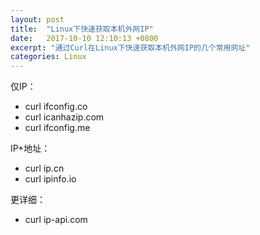 ```yaml
---
layout: post
title:  "Linux下快速获取本机外网IP"
date:   2017-10-10 12:10:13 +0800
excerpt: "通过Curl在Linux下快速获取本机外网IP的几个常用网址"
categories: Linux
---
```


仅IP：
- curl ifconfig.co
- curl icanhazip.com 
- curl ifconfig.me

IP+地址：
- curl ip.cn
- curl ipinfo.io

更详细：    
- curl ip-api.com  


